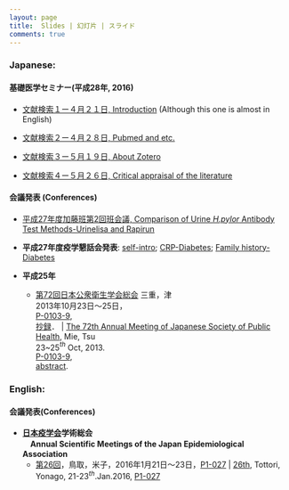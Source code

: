 ```yaml
---
layout: page
title:  Slides | 幻灯片 | スライド
comments: true
---
```




### **Japanese:**

#### 基礎医学セミナー(平成28年, 2016)
* [文献検索１ー４月２１日, Introduction](http://rpubs.com/winterwang/introduction) (Although this one is almost in English)
* [文献検索２ー４月２８日, Pubmed and etc.](http://rpubs.com/winterwang/seminar_slides2)

* [文献検索３ー５月１９日, About Zotero](http://rpubs.com/winterwang/seminar_slides3)

* [文献検索４ー５月２６日, Critical appraisal of the literature](http://rpubs.com/winterwang/seminar_slides4)

#### 会議発表 (Conferences)
* [平成27年度加藤班第2回班会議, Comparison of Urine _H.pylor_ Antibody Test Methods-Urinelisa and Rapirun](http://rpubs.com/winterwang/sapporo)

* **平成27年度疫学懇話会発表**: [self-intro](http://winterwang.github.io/epi-forum/#1); [CRP-Diabetes](http://rpubs.com/winterwang/epi-forum-2); [Family history-Diabetes](http://rpubs.com/winterwang/epi-forum-3)

* **平成25年**
    + [第72回日本公衆衛生学会総会](http://www.c-linkage.co.jp/jsph72/index.html) 三重，津  <br>2013年10月23日〜25日，<br>[P-0103-9](http://winterwang.github.io/files/Seaweed_thyroid.pdf), <br>[抄録](http://winterwang.github.io/files/Seaweed_abstract.pdf)． | [The 72th Annual Meeting of Japanese Society of Public Health](http://www.c-linkage.co.jp/jsph72/index.html), Mie, Tsu <br>23~25$^{th}$ Oct, 2013. <br> [P-0103-9](http://winterwang.github.io/files/Seaweed_thyroid.pdf),<br> [abstract](http://winterwang.github.io/files/Seaweed_abstract.pdf).    



### **English:**

#### 会議発表(Conferences)

* **[日本疫学会](http://jeaweb.jp/)学術総会<br>　Annual Scientific Meetings of the Japan Epidemiological Association**
    + [第26回](http://jeaweb.jp/activities/annual_meetings/no26/index.html)，鳥取，米子，2016年1月21日〜23日，[P1-027](http://winterwang.github.io/files/2016_JEA_Milk_stroke.html) | [26th](http://jeaweb.jp/activities/annual_meetings/no26/index.html), Tottori, Yonago, 21-23$^{th}$.Jan.2016, [P1-027](http://winterwang.github.io/files/2016_JEA_Milk_stroke.html)